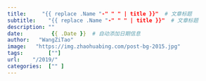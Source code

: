```yaml
---
title:     "{{ replace .Name "-" " " | title }}"  # 文章标题
subtitle:    "{{ replace .Name "-" " " | title }}"  # 文章标题
description: ""
date:         {{ .Date }}  # 自动添加日期信息
author:   "WangZiTao"
image:   "https://img.zhaohuabing.com/post-bg-2015.jpg"
tags:        [""]
url:    "/2019/"
categories:  ["" ]
---
```

